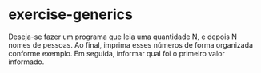 # exercise-generics

Deseja-se fazer um programa que leia uma quantidade N, e depois N nomes de pessoas. Ao final, imprima esses números de forma organizada conforme exemplo. Em seguida, informar qual foi o primeiro valor informado.
